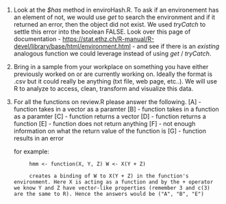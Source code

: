 1. Look at the *$has* method in enviroHash.R. To ask if an environement has an element of not, we would use *get* to search the environment and if it returned an error, then the object did not exist. We used *tryCatch* to settle this error into the boolean FALSE. Look over this page of documentation - https://stat.ethz.ch/R-manual/R-devel/library/base/html/environment.html - and see if there is an _existing_ analogous function we could leverage instead of using *get* / *tryCatch*. 
2. Bring in a sample from your workplace on something you have either previously worked on or are currently working on. Ideally the format is .csv but it could really be anything (txt file, web page, etc..). We will use R to analyze to access, clean, transform and visualize this data. 
3. For all the functions on review.R please answer the following.
    [A] - function takes in a vector as a paramter
    [B] - function takes in a function as a paramter
    [C] - function returns a vector
    [D] - function returns a function
    [E] - function does not return anything
    [F] - not enough information on what the return value of the function is
    [G] - function results in an error

    for example: 

            hmm <- function(X, Y, Z) W <- X(Y + Z)

            creates a binding of W to X(Y + Z) in the function's environment. Here X is acting as a function and by the + operator we know Y and Z have vector-like properties (remember 3 and c(3) are the same to R). Hence the answers would be ("A", "B", "E")  
